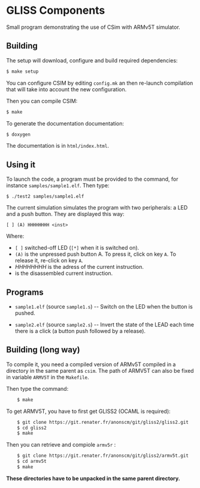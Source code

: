 # GLISS Components

Small program demonstrating the use of CSim with ARMv5T simulator.

## Building

The setup will download, configure and build required dependencies:

```sh
$ make setup
```

You can configure CSIM by editing `config.mk` an then re-launch compilation that will take into account the new configuration.

Then you can compile CSIM:

```sh
$ make
```

To generate the documentation documentation:

```sh
$ doxygen
```

The documentation is in `html/index.html`.



## Using it

To launch the code, a program must be provided to the command, for instance `samples/sample1.elf`. Then type:

	$ ./test2 samples/sample1.elf

The current simulation simulates the program with two peripherals: a LED and a push button. They are displayed this way:

	[ ] (A) HHHHHHHH <inst>

Where:

* `[ ]` switched-off LED (`[*]` when it is switched on).
* `(A)` is the unpressed push button A. To press it, click on key `A`. To release it, re-click on key `A`.
* _HHHHHHHH_ is the adress of the current instruction.
* _<inst>_ is the disassembled current instruction.


## Programs

* `sample1.elf` (source `sample1.s`) -- Switch on the LED when the button is pushed.

* `sample2.elf` (source `sample2.s`) -- Invert the state of the LEAD each time there is a click (a button push followed by a release).


## Building (long way)

To compile it, you need a compiled version of ARMv5T compiled in a directory in the same parent as `csim`. The path of ARMV5T can also be fixed in variable `ARMV5T` in the `Makefile`.

Then type the command:

```sh
	$ make
```

To get ARMV5T, you have to first get GLISS2 (OCAML is required):

```sh
	$ git clone https://git.renater.fr/anonscm/git/gliss2/gliss2.git
	$ cd gliss2
	$ make
```

Then you can retrieve and compiole `armv5r` :

```sh
	$ git clone https://git.renater.fr/anonscm/git/gliss2/armv5t.git
	$ cd armv5t
	$ make
```

**These directories have to be unpacked in the same parent directory.**



